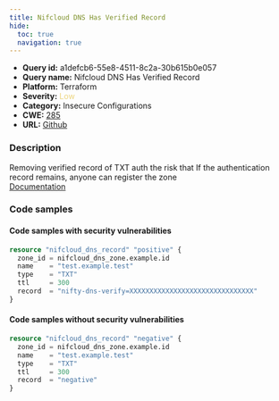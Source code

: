 ```yaml
---
title: Nifcloud DNS Has Verified Record
hide:
  toc: true
  navigation: true
---
```


<style>
  .highlight .hll {
    background-color: #ff171742;
  }
  .md-content {
    max-width: 1100px;
    margin: 0 auto;
  }
</style>

-   **Query id:** a1defcb6-55e8-4511-8c2a-30b615b0e057
-   **Query name:** Nifcloud DNS Has Verified Record
-   **Platform:** Terraform
-   **Severity:** <span style="color:#edd57e">Low</span>
-   **Category:** Insecure Configurations
-   **CWE:** <a href="https://cwe.mitre.org/data/definitions/285.html" onclick="newWindowOpenerSafe(event, 'https://cwe.mitre.org/data/definitions/285.html')">285</a>
-   **URL:** [Github](https://github.com/Checkmarx/kics/tree/master/assets/queries/terraform/nifcloud/dns_has_verified_record)

### Description
Removing verified record of TXT auth the risk that If the authentication record remains, anyone can register the zone<br>
[Documentation](https://registry.terraform.io/providers/nifcloud/nifcloud/latest/docs/resources/dns_record#record)

### Code samples
#### Code samples with security vulnerabilities
```tf title="Positive test num. 1 - tf file" hl_lines="1"
resource "nifcloud_dns_record" "positive" {
  zone_id = nifcloud_dns_zone.example.id
  name    = "test.example.test"
  type    = "TXT"
  ttl     = 300
  record  = "nifty-dns-verify=XXXXXXXXXXXXXXXXXXXXXXXXXXXXXXX"
}

```


#### Code samples without security vulnerabilities
```tf title="Negative test num. 1 - tf file"
resource "nifcloud_dns_record" "negative" {
  zone_id = nifcloud_dns_zone.example.id
  name    = "test.example.test"
  type    = "TXT"
  ttl     = 300
  record  = "negative"
}

```

